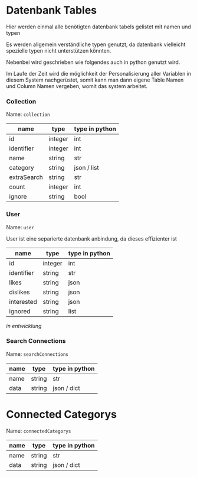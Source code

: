 # Datenbank Tables

Hier werden einmal alle benötigten datenbank tabels gelistet mit namen und typen

Es werden allgemein verständliche typen genutzt, da datenbank vielleicht spezielle typen nicht unterstützen könnten.

Nebenbei wird geschrieben wie folgendes auch in python genutzt wird.

Im Laufe der Zeit wird die möglichkeit der Personalisierung aller Variablen in diesem System nachgerüstet, 
somit kann man dann eigene Table Namen und Column Namen vergeben, womit das system arbeitet.

### Collection

Name: `collection`

| name        | type    | type in python |
|-------------|---------|----------------|
| id          | integer | int            |
| identifier  | integer | int            |
| name        | string  | str            |
| category    | string  | json / list    |
| extraSearch | string  | str            |
| count       | integer | int            |
| ignore      | string  | bool           |

### User

Name: `user`

User ist eine separierte datenbank anbindung, da dieses effizienter ist

| name       | type    | type in python |
|------------|---------|----------------|
| id         | integer | int            |
| identifier | string  | str            |
| likes      | string  | json           |
| dislikes   | string  | json           |
| interested | string  | json           |
| ignored    | string  | list           |


_in entwicklung_


### Search Connections

Name: `searchConnections`

| name | type   | type in python |
|------|--------|----------------|
| name | string | str            |
| data | string | json / dict    |

# Connected Categorys

Name: `connectedCategorys`

| name | type   | type in python |
|------|--------|----------------|
| name | string | str            |
| data | string | json / dict    |